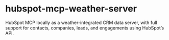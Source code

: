 # hubspot-mcp-weather-server
 HubSpot MCP locally as a weather-integrated CRM data server, with full support for contacts, companies, leads, and engagements using HubSpot’s API.
